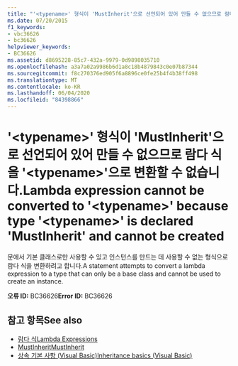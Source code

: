 ```yaml
---
title: "'<typename>' 형식이 'MustInherit'으로 선언되어 있어 만들 수 없으므로 람다 식을 '<typename>'으로 변환할 수 없습니다."
ms.date: 07/20/2015
f1_keywords:
- vbc36626
- bc36626
helpviewer_keywords:
- BC36626
ms.assetid: d8695228-85c7-432a-9979-0d9898035710
ms.openlocfilehash: a3a7a02a9986b6d1a8c18b4879843c0e07b87344
ms.sourcegitcommit: f8c270376ed905f6a8896ce0fe25b4f4b38ff498
ms.translationtype: MT
ms.contentlocale: ko-KR
ms.lasthandoff: 06/04/2020
ms.locfileid: "84398866"
---
```

# <a name="lambda-expression-cannot-be-converted-to-typename-because-type-typename-is-declared-mustinherit-and-cannot-be-created"></a><span data-ttu-id="1866b-102">'\<typename>' 형식이 'MustInherit'으로 선언되어 있어 만들 수 없으므로 람다 식을 '\<typename>'으로 변환할 수 없습니다.</span><span class="sxs-lookup"><span data-stu-id="1866b-102">Lambda expression cannot be converted to '\<typename>' because type '\<typename>' is declared 'MustInherit' and cannot be created</span></span>
<span data-ttu-id="1866b-103">문에서 기본 클래스로만 사용할 수 있고 인스턴스를 만드는 데 사용할 수 없는 형식으로 람다 식을 변환하려고 합니다.</span><span class="sxs-lookup"><span data-stu-id="1866b-103">A statement attempts to convert a lambda expression to a type that can only be a base class and cannot be used to create an instance.</span></span>  
  
 <span data-ttu-id="1866b-104">**오류 ID:** BC36626</span><span class="sxs-lookup"><span data-stu-id="1866b-104">**Error ID:** BC36626</span></span>  
  
## <a name="see-also"></a><span data-ttu-id="1866b-105">참고 항목</span><span class="sxs-lookup"><span data-stu-id="1866b-105">See also</span></span>

- [<span data-ttu-id="1866b-106">람다 식</span><span class="sxs-lookup"><span data-stu-id="1866b-106">Lambda Expressions</span></span>](../programming-guide/language-features/procedures/lambda-expressions.md)
- [<span data-ttu-id="1866b-107">MustInherit</span><span class="sxs-lookup"><span data-stu-id="1866b-107">MustInherit</span></span>](../language-reference/modifiers/mustinherit.md)
- [<span data-ttu-id="1866b-108">상속 기본 사항 (Visual Basic)</span><span class="sxs-lookup"><span data-stu-id="1866b-108">Inheritance basics (Visual Basic)</span></span>](../programming-guide/language-features/objects-and-classes/inheritance-basics.md)

